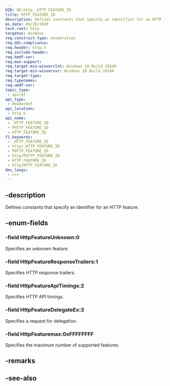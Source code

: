 ```yaml
---
UID: NE:http._HTTP_FEATURE_ID
title: HTTP_FEATURE_ID
description: Defines constants that specify an identifier for an HTTP feature.
ms.date: 09/28/2020
tech.root: http
targetos: Windows
req.construct-type: enumeration
req.ddi-compliance: 
req.header: http.h
req.include-header: 
req.kmdf-ver: 
req.max-support: 
req.target-min-winverclnt: Windows 10 Build 20348
req.target-min-winversvr: Windows 10 Build 20348
req.target-type: 
req.typenames: 
req.umdf-ver: 
topic_type:
 - apiref
api_type:
 - HeaderDef
api_location:
 - http.h
api_name:
 - _HTTP_FEATURE_ID
 - PHTTP_FEATURE_ID
 - HTTP_FEATURE_ID
f1_keywords:
 - _HTTP_FEATURE_ID
 - http/_HTTP_FEATURE_ID
 - PHTTP_FEATURE_ID
 - http/PHTTP_FEATURE_ID
 - HTTP_FEATURE_ID
 - http/HTTP_FEATURE_ID
dev_langs:
 - c++
---
```


## -description

Defines constants that specify an identifier for an HTTP feature.

## -enum-fields

### -field HttpFeatureUnknown:0

Specifies an unknown feature.

### -field HttpFeatureResponseTrailers:1

Specifies HTTP response trailers.

### -field HttpFeatureApiTimings:2

Specifies HTTP API timings.

### -field HttpFeatureDelegateEx:3

Specifies a request for delegation.

### -field HttpFeaturemax:0xFFFFFFFF

Specifies the maximum number of supported features.

## -remarks

## -see-also
